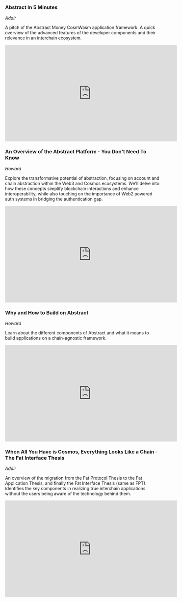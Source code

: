 ### Abstract In 5 Minutes

*Adair*

A pitch of the Abstract Money CosmWasm application framework. A quick overview of the advanced features of the developer components and their relevance in an interchain ecosystem.

<iframe width="560" height="315" src="https://www.youtube-nocookie.com/embed/yYTB9kVcy6Y?si=hvmQOd8kiRmZ4PP_" title="YouTube video player" frameborder="0" allow="accelerometer; autoplay; clipboard-write; encrypted-media; gyroscope; picture-in-picture; web-share" allowfullscreen></iframe>

### An Overview of the Abstract Platform - You Don't Need To Know

*Howard*

Explore the transformative potential of abstraction, focusing on account and chain abstraction within the Web3 and Cosmos ecosystems. We'll delve into how these concepts simplify blockchain interactions and enhance interoperability, while also touching on the importance of Web2 powered auth systems in bridging the authentication gap.
<iframe width="560" height="315" src="https://www.youtube.com/embed/8hxx7LN5H2g?si=9BxzI-rDeGTCK-f3" title="YouTube video player" frameborder="0" allow="accelerometer; autoplay; clipboard-write; encrypted-media; gyroscope; picture-in-picture; web-share" allowfullscreen></iframe>


### Why and How to Build on Abstract

*Howard*

Learn about the different components of Abstract and what it means to build applications on a chain-agnostic framework.

<iframe width="560" height="315" src="https://www.youtube-nocookie.com/embed/AsDOQF2Z7hA?si=4SnZklj9CwfKQVln&amp;start=2" title="YouTube video player" frameborder="0" allow="accelerometer; autoplay; clipboard-write; encrypted-media; gyroscope; picture-in-picture; web-share" allowfullscreen></iframe>

### When All You Have is Cosmos, Everything Looks Like a Chain - The Fat Interface Thesis

*Adair*

An overview of the migration from the Fat Protocol Thesis to the Fat Application Thesis, and finally the Fat Interface Thesis (same as FPT). Identifies the key components in realizing true interchain applications without the users being aware of the technology behind them.

<iframe width="560" height="315" src="https://www.youtube-nocookie.com/embed/5biJAkm3FoA?si=o1vTxwHdZs_igCAl&amp;start=4" title="YouTube video player" frameborder="0" allow="accelerometer; autoplay; clipboard-write; encrypted-media; gyroscope; picture-in-picture; web-share" allowfullscreen></iframe>
